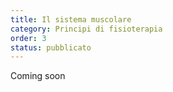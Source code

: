 ```yaml
---
title: Il sistema muscolare
category: Principi di fisioterapia
order: 3
status: pubblicato
---
```


Coming soon